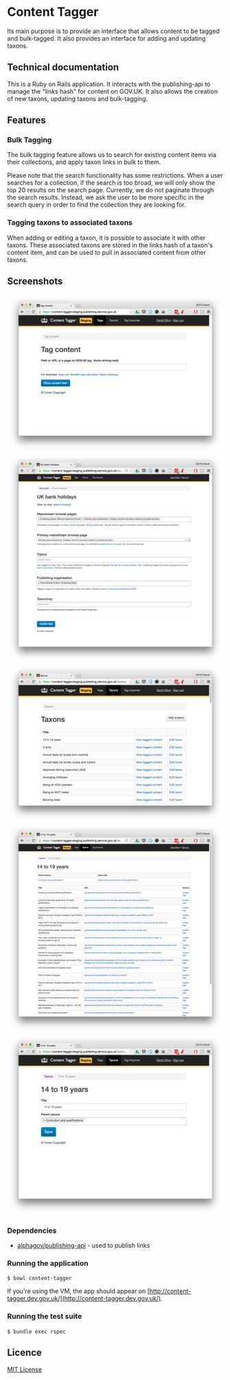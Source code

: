 # Content Tagger

Its main purpose is to provide an interface that allows content to be tagged and bulk-tagged.
It also provides an interface for adding and updating taxons.

## Technical documentation

This is a Ruby on Rails application.
It interacts with the publishing-api to manage the "links hash" for content on GOV.UK.
It also allows the creation of new taxons, updating taxons and bulk-tagging.

## Features

### Bulk Tagging

The bulk tagging feature allows us to search for existing content items via
their collections, and apply taxon links in bulk to them.

Please note that the search functionality has some restrictions. When a user
searches for a collection, if the search is too broad, we will only show the top
20 results on the search page. Currently, we do not paginate through the search
results. Instead, we ask the user to be more specific in the search query in
order to find the collection they are looking for.

### Tagging taxons to associated taxons

When adding or editing a taxon, it is possible to associate it with other taxons.
These associated taxons are stored in the links hash of a taxon's content item,
and can be used to pull in associated content from other taxons.

## Screenshots

![Homepage](docs/screenshot-homepage.png)
![Tagging Interface](docs/screenshot-edit-tagging.png)
![Taxons](docs/screenshot-taxons.png)
![View Taxon](docs/screenshot-taxon.png)
![Edit Taxon](docs/screenshot-edit-taxon.png)

### Dependencies

- [alphagov/publishing-api](https://github.com/alphagov/publishing-api) - used to publish links

### Running the application

```
$ bowl content-tagger
```

If you're using the VM, the app should appear on [http://content-tagger.dev.gov.uk/](http://content-tagger.dev.gov.uk/).

### Running the test suite

```
$ bundle exec rspec
```

## Licence

[MIT License](LICENCE)
